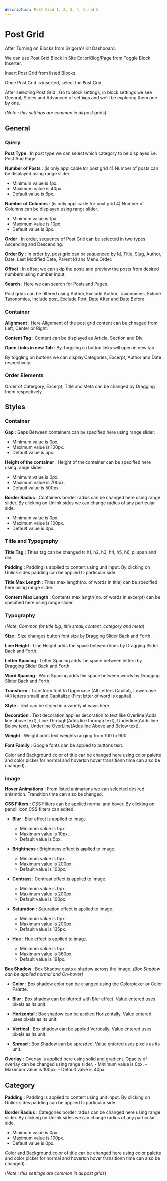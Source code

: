 ```yaml
---
description: Post Grid 1, 2, 3, 4, 5 and 6
---
```


# Post Grid 

After Turning on Blocks from Grigora's Kit Dashboard.

We can use Post Grid Block in Site Editor/Blog/Page from Toggle Block Inserter.

Insert Post Grid from listed Blocks.

Once Post Grid is inserted, select the Post Grid.

After selecting Post Grid , Go to block settings, in block settings we see Geenral, Styles and Advanced of settings and we'll be exploring them one by one.

(*Note : this settings are common in all post grids*)
## General

### Query

**Post Type** : In post type we can select which category to be displayed i.e. Post And Page.

**Number of Posts** : (is only applicable for post grid 4) Number of posts can be displayed using range slider.
- Minimum value is 1px. 
- Maximum value is 40px.
- Default value is 6px.

**Number of Columns** : (is only applicable for post grid 4) Number of Columns can be displayed using range slider.
- Minimum value is 1px. 
- Maximum value is 10px.
- Default value is 3px.

**Order** : In order, sequence of Post Grid can be selected in two types Ascending and Descending. 

**Order By** : In order by, post grid can be sequenced by Id, Title, Slug, Author, Date, Last Modified Date, Parent Id and Menu Order.

**Offset** : In offset we can skip the posts and preview the posts from desired numbers using number input.

**Search** : Here we can search for Posts and Pages.

Post grids can be filtered using Author, Exclude Author, Taxonomies, Exlude Taxonomies, Include post, Exclude Post, Date After and Date Before.

### Container

**Alignment** : Here Alignment of the post grid content can be chnaged from Left, Center or Right.

**Content Tag** : Content can be displayed as Article, Section and Div.

**Open Links in new Tab** : By Toggling on button links will open in new tab.

By toggling on buttons we can display Categories, Excerpt, Author and Date respectively.

### Order Elements

Order of Catergory, Excerpt, Title and Meta can be changed by Dragging them respectively.

## Styles

### Container 

**Gap** : Gaps Between containers can be specified here using range slider.
- Minimum value is 0px. 
- Maximum value is 100px.
- Default value is 5px.

**Height of the container** : Height of the container can be specified here using range slider.
- Minimum value is 0px. 
- Maximum value is 700px.
- Default value is 500px.

**Border Radius** : Containers border radius can be changed here using range slider. By clicking on Unlink sides we can change radius of any particular side.
- Minimum value is 0px. 
- Maximum value is 100px.
- Default value is 0px.

### Title and Typography

**Title Tag** : Titles tag can be changed to h1, h2, h3, h4, h5, h6, p, span and div.

**Padding** : Padding is applied to content using unit input. By clicking on Unlink sides padding can be applied to particular side.

**Title Max Length** : Titles max length(no. of words in title) can be specified here using range slider. 

**Content Max Length** : Contents max length(no. of words in excerpt) can be specified here using range slider. 

### Typography
(*Note:  Common for title big, title small, content, category and meta*)

**Size** : Size changes button font size by Dragging Slider Back and Forth.

**Line Height** : Line Height adds the space between lines by Dragging Slider Back and Forth.

**Letter Spacing** : Letter Spacing adds the space between letters by Dragging Slider Back and Forth.  

**Word Spacing** : Word Spacing adds the space between words by Dragging Slider Back and Forth.

**Transform** :  Transform font to Uppercase (All Letters Capital), Lowercase (All letters small) and Capitalize (First letter of word is capital).

**Style** : Text can be styled in a variety of ways here.

**Decoration** : Text decoration applies decoration to text like Overline(Adds line above text), Line Through(Adds line through text), Underline(Adds line Below text), Underline OverLine(Adds line Above and Below text).

**Weight** : Weight adds text weights ranging from 100 to 900.

**Font Family** : Google fonts can be applied to buttons text.

Color and Background color of title can be changed here using color palette and color picker for normal and hover(on hover transitionn time can also be changed).

### Image

**Hover Animations** : From listed animations we can selected desired aniamtion. Transition time can also be changed.

**CSS Filters** : CSS Filters can be applied normal and hover. By clicking on pencil icon CSS filters can edited.

- **Blur** : Blur effect is applied to image.
    - Minimum value is 0px. 
    - Maximum value is 10px.
    - Default value is 5px.

- **Brightness** : Brightness effect is applied to image.
    - Minimum value is 0px. 
    - Maximum value is 200px.
    - Default value is 100px.

- **Contrast** : Contrast effect is applied to image.
    - Minimum value is 0px. 
    - Maximum value is 200px.
    - Default value is 100px.

- **Saturation** : Saturation effect is applied to image.
    - Minimum value is 0px. 
    - Maximum value is 200px.
    - Default value is 135px.

- **Hue** : Hue effect is applied to image.
    - Minimum value is 0px. 
    - Maximum value is 360px.
    - Default value is 191px.

**Box Shadow** : Box Shadow casts a shadow across the Image. 
*(Box Shadow can be applied normal and On-hover)*

- **Color** : Box shadow color can be changed using the Colorpicker or Color Palette.

- **Blur** : Box shadow can be blurred with Blur effect. Value entered uses pixels as its unit.

- **Horizontal** : Box shadow can be applied Horizontally. Value entered uses pixels as its unit.

- **Vertical** : Box shadow can be applied  Vertically. Value entered uses pixels as its unit.

- **Spread** : Box Shadow can be spreaded. Value entered uses pixels as its unit.

**Overlay** : Overlay is applied here using solid and gradient. Opacity of overlay can be changed using range slider.
    - Minimum value is 0px. 
    - Maximum value is 100px.
    - Default value is 40px.

## Category

**Padding** : Padding is applied to content using unit input. By clicking on Unlink sides padding can be applied to particular side.

**Border Radius** : Categories border radius can be changed here using range slider. By clicking on Unlink sides we can change radius of any particular side.
- Minimum value is 0px. 
- Maximum value is 100px.
- Default value is 0px.

Color and Background color of title can be changed here using color palette and color picker for normal and hover(on hover transitionn time can also be changed).

(*Note : this settings are common in all post grids*)






